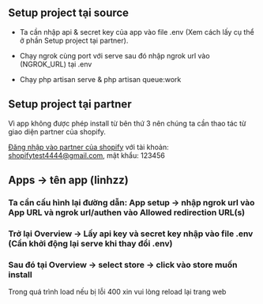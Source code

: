 ## Setup project tại source
- Ta cần nhập api & secret key của app vào file .env (Xem cách lấy cụ thể ở phần Setup project tại partner).

- Chạy ngrok cùng port với serve sau đó nhập ngrok url vào (NGROK_URL) tại .env

- Chạy php artisan serve & php artisan queue:work

## Setup project tại partner
Vì app không được phép install từ bên thứ 3 nên chúng ta cần thao tác từ giao diện partner của shopify.

[Đăng nhập vào partner của shopify](https://www.shopify.com/partners) với tài khoản: shopifytest4444@gmail.com, mật khẩu: 123456
<h2>Apps -> tên app (linhzz)</h2>
<h3>Ta cần cấu hình lại đường dẫn: App setup -> nhập ngrok url vào App URL và ngrok url/authen vào Allowed redirection URL(s)</h3>
<h3>Trở lại Overview -> Lấy api key và secret key nhập vào file .env (Cần khởi động lại serve khi thay đổi .env)</h3>
<h3>Sau đó tại Overview -> select store -> click vào store muốn install</h3>
<p>Trong quá trình load nếu bị lỗi 400 xin vui lòng reload lại trang web</p>